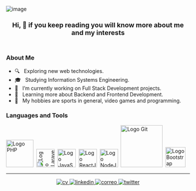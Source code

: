 ![image](https://user-images.githubusercontent.com/28927057/117526856-4909ba80-af9e-11eb-8192-dd4f7ca71851.png)

<header style="font-size: 12px">
    <h2>Hi, 👋 if you keep reading you will know more about me and my interests</h2>
</header>

<section>
<h3> About Me </h3>

- 🔍 &nbsp; Exploring new web technologies.
- 🎓 &nbsp; Studying Information Systems Engineering.
- 💼 &nbsp; I’m currently working on Full Stack Development projects.
- 🎯 &nbsp; Learning more about Backend and Frontend Development.
- 🎉 &nbsp; My hobbies are sports in general, video games and programming.

</section>
<section>
<h3> Languages and Tools </h3>
<p>
  <img src="https://media.giphy.com/media/JqDcpPX8vWahUny0pE/giphy.gif" width="75" alt="Logo PHP">&nbsp;
  <img src="https://media.giphy.com/media/kHlrPbN9zaoOo7KXDo/giphy.gif" width="50" alt="Logo Laravel" style="transform: rotate(-90deg);">&nbsp;
  <img src="https://media3.giphy.com/media/ln7z2eWriiQAllfVcn/200w.webp" width="50" alt="Logo JavaScript">&nbsp;
  <img src="https://i.giphy.com/media/eNAsjO55tPbgaor7ma/200w.webp" width="50" alt="Logo ReactJs">&nbsp;
  <img src="https://media3.giphy.com/media/kdFc8fubgS31b8DsVu/giphy.webp" width="50" alt="Logo NodeJs">&nbsp
  <img src="https://media.giphy.com/media/kH1DBkPNyZPOk0BxrM/giphy.gif" width="115" alt="Logo Git">&nbsp;
  <img src="https://media.giphy.com/media/Sr8xDpMwVKOHUWDVRD/giphy.gif" width="55" alt="Logo Bootstrap">&nbsp;
<p>
</section>

---
<footer>
    <p style="text-align: center;">
        <!--
        <a target="_blank" href=""><img src="https://img.shields.io/badge/-WEB-FF4088?style=for-the-badge&logo=Hugo&logoColor=white"></img></a>
        -->
        <a target="_blank" href="https://drive.google.com/file/d/1zJ7k5k202iwW86erlEgv6sgpgaRxXO0y/view?usp=sharing">
            <img src="https://img.shields.io/badge/-CV-733A7C?style=for-the-badge&logo=Libreoffice&logoColor=white" alt="cv"/>
        </a>
        <a target="_blank" href="https://www.linkedin.com/in/emanuel-facundo-cruz/">
            <img src="https://img.shields.io/badge/-LinkedIn-0077B5?style=for-the-badge&logo=Linkedin&logoColor=white" alt="linkedin"/>
        </a>
        <a target="_blank" href="mailto:emanuelfacundocruz@gmail.com">
            <img src="https://img.shields.io/badge/-Gmail-D14836?style=for-the-badge&logo=Gmail&logoColor=white" alt="correo"/>
        </a>
        <!--<a target="_blank" href="https://medium.com/@thomas_george_thomas"><img src="https://img.shields.io/badge/-Medium-12100E?style=for-the-badge&logo=Medium&logoColor=white"></img></a>-->
        <a target="_blank" href="https://twitter.com/emacruz91">
            <img src="https://img.shields.io/badge/-Twitter-1DA1F2?style=for-the-badge&logo=Twitter&logoColor=white" alt="twitter"/>
        </a>
    </p>
</footer>
